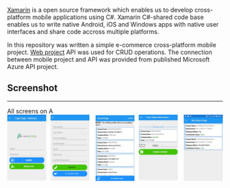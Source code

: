[Xamarin](https://visualstudio.microsoft.com/xamarin/) is a open source framework which enables us to develop cross-platform mobile applications using C#. Xamarin C#-shared code base enables us to write native Android, iOS and Windows apps with native user interfaces and share code accross multiple platforms. 

In this repository was written a simple e-commerce cross-platform mobile project. [Web project](https://github.com/falaybeg/AspNetMVC-InventoryManagement-WebApi) API was used for CRUD operations. The connection between mobile project and API was provided from published Microsoft Azure API project.

## Screenshot
---
All screens on A<br/>
<img src="/mobileproject.jpeg"  />
